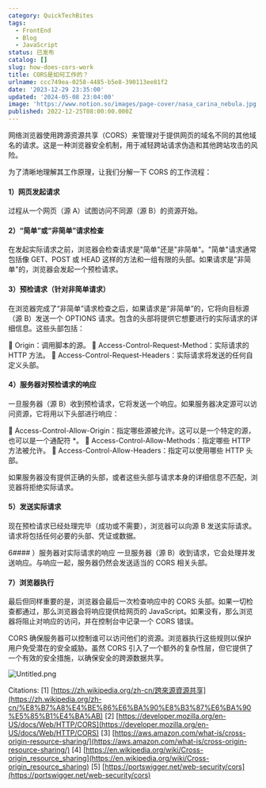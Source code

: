 ```yaml
---
category: QuickTechBites
tags:
  - FrontEnd
  - Blog
  - JavaScript
status: 已发布
catalog: []
slug: how-does-cors-work
title: CORS是如何工作的？
urlname: ccc749ea-0258-4485-b5e8-390113ee81f2
date: '2023-12-29 23:35:00'
updated: '2024-05-08 23:04:00'
image: 'https://www.notion.so/images/page-cover/nasa_carina_nebula.jpg'
published: 2022-12-25T08:00:00.000Z
---
```


网络浏览器使用跨源资源共享（CORS）来管理对于提供网页的域名不同的其他域名的请求。这是一种浏览器安全机制，用于减轻跨站请求伪造和其他跨站攻击的风险。


为了清晰地理解其工作原理，让我们分解一下 CORS 的工作流程：


#### 1）网页发起请求
过程从一个网页（源 A）试图访问不同源（源 B）的资源开始。


#### 2）“简单”或“非简单”请求检查
在发起实际请求之前，浏览器会检查请求是"简单"还是"非简单"。"简单"请求通常包括像 GET、POST 或 HEAD 这样的方法和一组有限的头部。如果请求是"非简单"的，浏览器会发起一个预检请求。


#### 3）预检请求（针对非简单请求）
在浏览器完成了“非简单”请求检查之后，如果请求是“非简单”的，它将向目标源（源 B）发送一个 OPTIONS 请求。包含的头部将提供它想要进行的实际请求的详细信息。这些头部包括：


🔸 Origin：调用脚本的源。
🔸 Access-Control-Request-Method：实际请求的 HTTP 方法。
🔸 Access-Control-Request-Headers：实际请求将发送的任何自定义头部。


#### 4）服务器对预检请求的响应
一旦服务器（源 B）收到预检请求，它将发送一个响应。如果服务器决定源可以访问资源，它将用以下头部进行响应：


🔹 Access-Control-Allow-Origin：指定哪些源被允许。这可以是一个特定的源，也可以是一个通配符 *。
🔹 Access-Control-Allow-Methods：指定哪些 HTTP 方法被允许。
🔹 Access-Control-Allow-Headers：指定可以使用哪些 HTTP 头部。


如果服务器没有提供正确的头部，或者这些头部与请求本身的详细信息不匹配，浏览器将拒绝实际请求。


#### 5）发送实际请求
现在预检请求已经处理完毕（成功或不需要），浏览器可以向源 B 发送实际请求。请求将包括任何必要的头部、凭证或数据。


6#### ）服务器对实际请求的响应
一旦服务器（源 B）收到请求，它会处理并发送响应。与响应一起，服务器仍然会发送适当的 CORS 相关头部。


#### 7）浏览器执行
最后但同样重要的是，浏览器会最后一次检查响应中的 CORS 头部。如果一切检查都通过，那么浏览器会将响应提供给网页的 JavaScript。如果没有，那么浏览器将阻止对响应的访问，并在控制台中记录一个 CORS 错误。


CORS 确保服务器可以控制谁可以访问他们的资源。浏览器执行这些规则以保护用户免受潜在的安全威胁。虽然 CORS 引入了一个额外的复杂性层，但它提供了一个有效的安全措施，以确保安全的跨源数据共享。


![Untitled.png](https://prod-files-secure.s3.us-west-2.amazonaws.com/5d24fe63-e567-4804-86f9-9fdc62e13082/b3deb140-f22b-4520-bcee-759301567801/Untitled.png?X-Amz-Algorithm=AWS4-HMAC-SHA256&X-Amz-Content-Sha256=UNSIGNED-PAYLOAD&X-Amz-Credential=ASIAZI2LB4663VIE3VHX%2F20250207%2Fus-west-2%2Fs3%2Faws4_request&X-Amz-Date=20250207T213248Z&X-Amz-Expires=3600&X-Amz-Security-Token=IQoJb3JpZ2luX2VjEGQaCXVzLXdlc3QtMiJIMEYCIQC6bv%2F7Iq2XhVQiJfBxO6zpuUZBne4Gxs0ORFn1xcNCJAIhAK8l7thfF6lOT1xvgLIOawNH8Ypx1dZmXvjFMntYVWhvKv8DCH0QABoMNjM3NDIzMTgzODA1IgwjEqojaxlMEjLeiz0q3APuqlXHpwFLFQEhYbU5lbAyn8t2upfg0xadafBGwGlYl2exC%2B7J6BDkwpatoRM%2F39HW2t1Q3L4ht0ZROLEMaZNl42ayTdligZODrPx71bqO2DJWQzZBws9rhBWhEobKcObGfichcTcSaUAW0RlHhX34cI1MK3u1lK%2B9pw1oWFIP922TsLaCyV0ytT0SU9dI6XjEeijsfoXrg0yj%2BE2Wu6H%2BnfJfe2OAnfYZJnBxBI53q109F30OavlPeHty%2FvKOghr6SNMONWZAHbMT88nwzUpSu7mRL2qsOjC%2FYq8aMgmpzYDoCTMyBpXs4Fn5jcTOiR8cwRDxD%2Bgq2bXvzLiKoXVGhEZB3A%2BzHl8iFgMmCZ4NyzPWvV5Y1wrmDEPMvyJhEOosl9znGPNhwtywEBPE8fR%2BICgKprDbP69da%2B9xGCx1skIPl6bnKBXX%2Fg2wmXL12IXdS7qB5hoNuKhf4kJ8jYQsd%2B2eQYZ5xVxdPVOQBZGPVk4LHdMsWomUPEpfc5FS7rlrVsM0sRdfhX84%2BP%2F7e9bKqDRO9x1DnTaTCMfrQCBo4ea6%2B7DnuNXspSUyUYW7uUy5YPY%2F69HU8v6MEMJpqhwyh9DO0SIR%2F%2BoiHZ0ZSZc5djWO6hZKclmU6wDamDCe0pm9BjqkARtkN79wCJNB7a2U0Jf1ZU1X2guvoEXR0YXBFwG02J7SGN62%2BfiSjtdWq66ny6GxgAj29Rj7siFihiFh3Vr4cgcbUvN0p2Yd9Fa3YaOmDKZmIL4I1vdjz0t7x2Lil6BvgDscXzPVFz7mGbyPmuu5wrjPAHVbOb2yVpnPS6TSQtSQeKap63H2OcUTXgGWqJRvkt2sb%2BwbM8zXjv4AkWu9ey%2BAieud&X-Amz-Signature=b842edea3c74c715254678fbb41f4003b61ef0c37e9066ec92fe118b98a454cd&X-Amz-SignedHeaders=host&x-id=GetObject)


Citations:
[1] [https://zh.wikipedia.org/zh-cn/跨來源資源共享](https://zh.wikipedia.org/zh-cn/%E8%B7%A8%E4%BE%86%E6%BA%90%E8%B3%87%E6%BA%90%E5%85%B1%E4%BA%AB)
[2] [https://developer.mozilla.org/en-US/docs/Web/HTTP/CORS](https://developer.mozilla.org/en-US/docs/Web/HTTP/CORS)
[3] [https://aws.amazon.com/what-is/cross-origin-resource-sharing/](https://aws.amazon.com/what-is/cross-origin-resource-sharing/)
[4] [https://en.wikipedia.org/wiki/Cross-origin_resource_sharing](https://en.wikipedia.org/wiki/Cross-origin_resource_sharing)
[5] [https://portswigger.net/web-security/cors](https://portswigger.net/web-security/cors)

